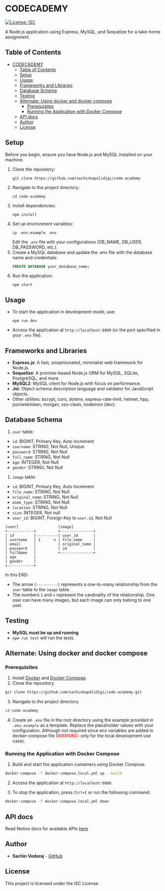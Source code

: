 # CODECADEMY

[![License: ISC](https://img.shields.io/badge/License-ISC-blue.svg)](https://opensource.org/licenses/ISC)

A Node.js application using Express, MySQL, and Sequelize for a take-home assignment.

## Table of Contents

- [CODECADEMY](#codecademy)
  - [Table of Contents](#table-of-contents)
  - [Setup](#setup)
  - [Usage](#usage)
  - [Frameworks and Libraries](#frameworks-and-libraries)
  - [Database Schema](#database-schema)
  - [Testing](#testing)
  - [Alternate: Using docker and docker compose](#alternate-using-docker-and-docker-compose)
    - [Prerequisites](#prerequisites)
    - [Running the Application with Docker Compose](#running-the-application-with-docker-compose)
  - [API docs](#api-docs)
  - [Author](#author)
  - [License](#license)

## Setup

Before you begin, ensure you have Node.js and MySQL installed on your machine.

1. Clone the repository:
   ```
   git clone https://github.com/sachinkapalidigi/code-academy
   ```
2. Navigate to the project directory:
   ```
   cd code-academy
   ```
3. Install dependencies:
   ```
   npm install
   ```
4. Set up environment variables:
   ```
   cp .env.example .env
   ```
   Edit the `.env` file with your configurations (DB_NAME, DB_USER, DB_PASSWORD, etc.).
5. Create a MySQL database and update the .env file with the database name and credentials:
   ```sql
   CREATE DATABASE your_database_name;
   ```
6. Run the application:
   ```
   npm start
   ```

## Usage

- To start the application in development mode, use:
  ```
  npm run dev
  ```

- Access the application at `http://localhost:8080` (or the port specified in your `.env` file).

## Frameworks and Libraries

- **Express.js**: A fast, unopinionated, minimalist web framework for Node.js.
- **Sequelize**: A promise-based Node.js ORM for MySQL, SQLite, PostgreSQL, and more.
- **MySQL2**: MySQL client for Node.js with focus on performance.
- **Joi**: Object schema description language and validator for JavaScript objects.
- Other utilities: bcrypt, cors, dotenv, express-rate-limit, helmet, hpp, jsonwebtoken, morgan, xss-clean, nodemon (dev).

## Database Schema

1. `user` table:

- `id`: BIGINT, Primary Key, Auto Increment
- `username`: STRING, Not Null, Unique
- `password`: STRING, Not Null
- `full_name`: STRING, Not Null
- `age`: INTEGER, Not Null
- `gender`: STRING, Not Null

1. `image` table:

- `id`: BIGINT, Primary Key, Auto Increment
- `file_name`: STRING, Not Null
- `original_name`: STRING, Not Null
- `mime_type`: STRING, Not Null
- `location`: STRING, Not Null
- `size`: INTEGER, Not null
- `user_id`: BIGINT, Foreign Key to `user.id`, Not Null

```
[user]                  [image]
+------------+          +---------------+
| id         |----------| user_id       |
| username   | 1      n | file_name     |
| email      |          | original_name |
| password   |          | id            |
| fullName   |          +---------------+
| age        |
| gender     |
+------------+

```

In this ERD:

- The arrow (`----------`) represents a one-to-many relationship from the `user` table to the `image` table.
- The numbers `1` and `n` represent the cardinality of the relationship. One user can have many images, but each image can only belong to one user.

## Testing

- **MySQL must be up and running**
- `npm run test` will run the tests.


## Alternate: Using docker and docker compose

### Prerequisites

1. Install [Docker](https://docs.docker.com/get-docker/) and [Docker Compose](https://docs.docker.com/compose/install/).
2. Clone the repository.

```bash
git clone https://github.com/sachinkapalidigi/code-academy.git
```

3. Navigate to the project directory.

```bash
cd code-academy
```

4. Create an `.env` file in the root directory using the example provided in `.env.example` as a template. Replace the placeholder values with your configuration. Although not required since env variables are added in docker-compose file (<span style="color:red">WARNING</span>: only for the local development use case).

### Running the Application with Docker Compose

1. Build and start the application containers using Docker Compose.

```bash
docker-compose -f docker-compose.local.yml up --build
```

2. Access the application at `http://localhost:8080`.

3. To stop the application, press `Ctrl+C` or run the following command:

```bash
docker-compose -f docker-compose.local.yml down
```

## API docs
Read Notion docs for available APIs [here](https://svrnotes.notion.site/Codeacademy-Cats-API-docs-2d67e3ad7c2b47279d632b25e6145286?pvs=4)

## Author

- **Sachin Vedaraj** - [GitHub](https://github.com/sachinkapalidigi)

## License

This project is licensed under the ISC License.
